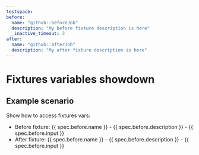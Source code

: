 ```yaml
---
testspace:
before:
  name: "github::beforeJob"
  description: "My before fixture description is here"
  _inactive_timeout: 3
after:
  name: "github::afterJob"
  description: "My after fixture description is here"
---
```


# Fixtures variables showdown

## Example scenario

Show how to access fixtures vars:

* Before fixture: {{ spec.before.name }} - {{ spec.before.description }} - {{ spec.before.input }}
* After fixture: {{ spec.before.name }} - {{ spec.before.description }} - {{ spec.before.input }}
